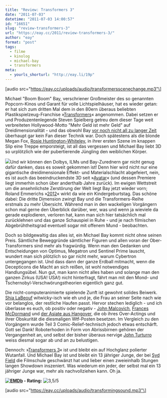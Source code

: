 ```yaml
---
title: "Review: Transformers 3"
date: "2011-07-03"
datetime: "2011-07-03 14:00:57"
id: "16651"
slug: "review-transformers-3"
url: "https://eay.cc/2011/review-transformers-3/"
author: "eay"
format: "post"
tags:
  - filme
  - kinolog
  - michael-bay
  - transformers
meta:
  - yourls_shorturl: "http://eay.li/19p"
---
```


\[audio src="https://eay.cc/uploads/audio/transformersscenechange.mp3"\]

Michael "Boom Boom" Bay, verschriener Großmeister des so genannten Popcorn-Kinos und Garant für volle Lichtspielhäuser, hat es wieder getan: er hat sich zum dritten Mal dem in den 80ern überaus beliebten Plastikspielzeug-Franchise »[Transformers](//eay.cc/tag/transformers/)« angenommen. Dabei setzen er und Produzentenlegende Steven Spielberg getreu dem dieser Tage weit verbreiteten Hollywood-Motto "Mehr Geld ist mehr Geld" auf Dreidimensionalität - und das obwohl Bay [vor noch nicht all zu langer Zeit](http://www.fuenf-filmfreunde.de/2010/03/24/3d-ist-blodsinn-michael-bay-hat-recht-droht-das-ende-der-welt/) überhaupt gar kein Fan dieser Technik war. Doch spätestens als die blonde Megan Fox, [Rosie Huntington-Whiteley](http://www.imdb.com/name/nm2492819/), in ihrer ersten Szene im knappen Slip eine Treppe emporsteigt, ist all das vergessen und Michael Bay liebt 3D so urplötzlich wie der pubertierende Jüngling den weiblichen Körper.

![](https://eay.cc/uploads/2011/transformers3.jpg)Und wir können den Dolbys, ILMs und Bay-Zurednern gar nicht genug dafür danken, dass es soweit gekommen ist! Denn hier wird nicht nur eine gigantische dreidimensionale Effekt- und Materialschlacht abgefeiert, nein, es ist auch das beeindruckendste 3D seit »[Avatar](//eay.cc/2009/review-avatar-aufbruch-nach-pandora/)« (und dessen Premiere liegt immerhin schon über anderthalb Jahre zurück). Im ewigen Wettstreit um die ansehnlichste Zerstörung der Welt liegt Bay jetzt wieder vorn; Roland Emmerichs »[2012](//eay.cc/2009/review-rundumschlag-6/)« wirkt da wie ein Kindergeburtstag. Das schöne dabei: Die dritte Dimension zwingt Bay und die Transformers-Reihe erstmals zu mehr Übersicht. Während man in den wackeligen Vorgängern schon mal gerne den Überblick darüber, wer, was und wenn ja wieviele da gerade explodieren, verloren hat, kann man sich hier tatsächlich mal zurücklehnen und das ganze Schauspiel in Ruhe - und je nach filmischen Abgebrühtheitsgrad eventuell sogar mit offenem Mund - beobachten.

Doch so bildgewaltig das alles ist, ein Michael Bay kommt nicht ohne seinen Preis. Sämtliche Beweggründe sämtlicher Figuren und allen voran der Ober-Transformers sind mehr als fragwürdig. Wenn man den Gedanken und Entscheidungen von Optimus, Megatron und Sentinel Prime lauscht, wundert man sich plötzlich so gar nicht mehr, warum Cybertron untergegangen ist. Und dass dann der ganze Erdball mitmacht, wenn die Decepticons die Macht an sich reißen, ist wohl notwendiges Handlungsübel. Nun gut, man kann nicht alles haben und solange man den ganzen Zirkus (USA! USA!) nicht hinterfragt, fährt man mit den Mond- und Tschernobyl-Verschwörungstheorien eigentlich ganz gut.

Die nicht-computeranimierte spielende Zunft ist gewohnt solides Beiwerk. [Shia LaBeouf](http://www.imdb.com/name/nm0479471/) witwicky-isch wie eh und je, die Frau an seiner Seite nach wie vor belanglos, der restliche Haufen passt. Hervor stechen lediglich - und ich überlasse es euch, ob positiv oder negativ - [John Malcovich](http://www.imdb.com/name/nm0000518/), [Frances McDormand](http://www.imdb.com/name/nm0000531/) und [der Asiate aus Hangover](http://www.imdb.com/name/nm0421822/), die ob ihres Over-Actings und ihrer Obskurität die diesmaligen Wtf-Posten besetzen. Im Vergleich zu den Vorgängern wurde Teil 3 Comic-Relief-technisch jedoch etwas entschärft. Gott sei Dank! Roboterhoden in Form von Abrissbirnen gehören der Vergangenheit an, und selbst der bisher überaus nervige [John Turturro](http://www.imdb.com/name/nm0001806/) weiss diesmal sogar ab und an zu belustigen.

Dennoch: »[Transformers 3](http://www.imdb.com/title/tt1399103/)« ist und bleibt ein auf Hochglanz polierter Wutanfall. Und Michael Bay ist und bleibt ein 13 jähriger Junge, der bei [Syd Field](http://de.wikipedia.org/wiki/Syd_Field) die Filmschule geschwänzt hat und lieber einen zweieinhalb Stungen langen Showdown inszeniert. Was wiederum ein jeder, der selbst mal ein 13 jähriger Junge war, mehr als nachvollziehen kann. Oh ja.

 **[![EMDb](/uploads/pages/emdb/emdb_mini.gif)](http://eay.cc/emdb/) - Rating:** ![3,5/5](/uploads/pages/emdb/s_3-5.gif)

\[audio src="https://eay.cc/uploads/audio/transformingsound.mp3"\]
